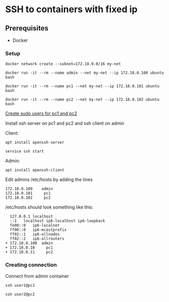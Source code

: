 # SSH to containers with fixed ip

## Prerequisites

- Docker

### Setup

```shell
docker network create --subnet=172.18.0.0/16 my-net
```

```shell
docker run -it --rm --name admin --net my-net --ip 172.18.0.100 ubuntu bash
```
```shell
docker run -it --rm --name pc1 --net my-net --ip 172.18.0.101 ubuntu bash
```
```shell
docker run -it --rm --name pc2 --net my-net --ip 172.18.0.102 ubuntu bash
```

[Create sudo users for pc1 and pc2](create_sudo_user.md)

Install ssh server on pc1 and pc2 and ssh client on admin

Client:

```shell
apt install openssh-server
```

```shell
service ssh start
```

Admin:

```shell
apt install openssh-client
```

Edit admins /etc/hosts by adding the lines

```
172.18.0.100	admin
172.18.0.101     pc1
172.18.0.102     pc2
```

/etc/hosts should look something like this:

```
  127.0.0.1	localhost
  ::1	localhost ip6-localhost ip6-loopback
  fe00::0	ip6-localnet
  ff00::0	ip6-mcastprefix
  ff02::1	ip6-allnodes
  ff02::2	ip6-allrouters
+ 172.18.0.100	admin
+ 172.18.0.10     pc1
+ 172.18.0.11     pc2
```

### Creating connection

Connect from admin container

```shell
ssh user1@pc1
```

```shell
ssh user2@pc2
```


